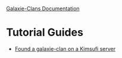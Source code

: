 [Galaxie-Clans Documentation](README.md)

# Tutorial Guides

* [Found a galaxie-clan on a Kimsufi server](_tuto_found_clan_ovh.md)